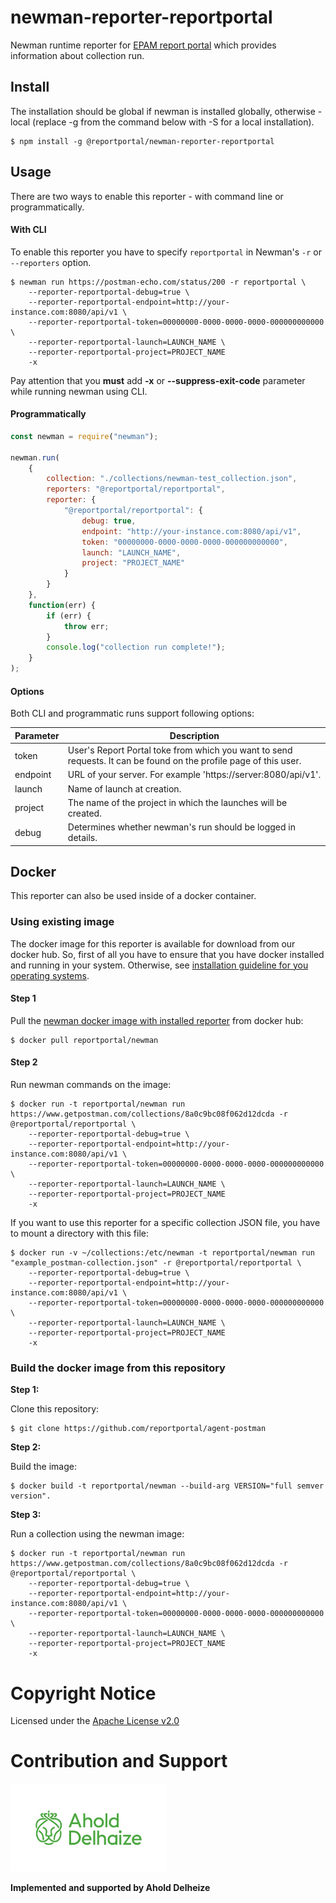 # newman-reporter-reportportal

Newman runtime reporter for [EPAM report portal](https://github.com/reportportal/reportportal) which provides information about collection run.

## Install

The installation should be global if newman is installed globally, otherwise - local (replace -g from the command below with -S for a local installation).

```console
$ npm install -g @reportportal/newman-reporter-reportportal
```

## Usage

There are two ways to enable this reporter - with command line or programmatically.

#### With CLI

To enable this reporter you have to specify `reportportal` in Newman's `-r` or `--reporters` option.

```console
$ newman run https://postman-echo.com/status/200 -r reportportal \
    --reporter-reportportal-debug=true \
    --reporter-reportportal-endpoint=http://your-instance.com:8080/api/v1 \
    --reporter-reportportal-token=00000000-0000-0000-0000-000000000000 \
    --reporter-reportportal-launch=LAUNCH_NAME \
    --reporter-reportportal-project=PROJECT_NAME
    -x
```

Pay attention that you **must** add **-x** or **--suppress-exit-code** parameter while running newman using CLI.

#### Programmatically

```javascript
const newman = require("newman");

newman.run(
    {
        collection: "./collections/newman-test_collection.json",
        reporters: "@reportportal/reportportal",
        reporter: {
            "@reportportal/reportportal": {
                debug: true,
                endpoint: "http://your-instance.com:8080/api/v1",
                token: "00000000-0000-0000-0000-000000000000",
                launch: "LAUNCH_NAME",
                project: "PROJECT_NAME"
            }
        }
    },
    function(err) {
        if (err) {
            throw err;
        }
        console.log("collection run complete!");
    }
);
```

#### Options

Both CLI and programmatic runs support following options:

| Parameter | Description                                                                                                       |
| --------- | ----------------------------------------------------------------------------------------------------------------- |
| token     | User's Report Portal toke from which you want to send requests. It can be found on the profile page of this user. |
| endpoint  | URL of your server. For example 'https://server:8080/api/v1'.                                                     |
| launch    | Name of launch at creation.                                                                                       |
| project   | The name of the project in which the launches will be created.                                                    |
| debug     | Determines whether newman's run should be logged in details.                                                      |

## Docker

This reporter can also be used inside of a docker container.

### Using existing image

The docker image for this reporter is available for download from our docker hub. So, first of all you have to ensure that you have docker installed and running in your system. Otherwise, see <a href="https://docs.docker.com/installation/" target="_blank">installation guideline for
you operating systems</a>.

#### Step 1

Pull the <a href="https://hub.docker.com/r/reportportal/newman" target="_blank">newman docker image with installed reporter</a> from docker hub:

```console
$ docker pull reportportal/newman
```

#### Step 2

Run newman commands on the image:

```console
$ docker run -t reportportal/newman run https://www.getpostman.com/collections/8a0c9bc08f062d12dcda -r @reportportal/reportportal \
    --reporter-reportportal-debug=true \
    --reporter-reportportal-endpoint=http://your-instance.com:8080/api/v1 \
    --reporter-reportportal-token=00000000-0000-0000-0000-000000000000 \
    --reporter-reportportal-launch=LAUNCH_NAME \
    --reporter-reportportal-project=PROJECT_NAME
    -x
```

If you want to use this reporter for a specific collection JSON file, you have to mount a directory with this file:

```console
$ docker run -v ~/collections:/etc/newman -t reportportal/newman run "example_postman-collection.json" -r @reportportal/reportportal \
    --reporter-reportportal-debug=true \
    --reporter-reportportal-endpoint=http://your-instance.com:8080/api/v1 \
    --reporter-reportportal-token=00000000-0000-0000-0000-000000000000 \
    --reporter-reportportal-launch=LAUNCH_NAME \
    --reporter-reportportal-project=PROJECT_NAME
    -x
```

### Build the docker image from this repository

**Step 1:**

Clone this repository:

```console
$ git clone https://github.com/reportportal/agent-postman
```

**Step 2:**

Build the image:

```console
$ docker build -t reportportal/newman --build-arg VERSION="full semver version".
```

**Step 3:**

Run a collection using the newman image:

```console
$ docker run -t reportportal/newman run https://www.getpostman.com/collections/8a0c9bc08f062d12dcda -r @reportportal/reportportal \
    --reporter-reportportal-debug=true \
    --reporter-reportportal-endpoint=http://your-instance.com:8080/api/v1 \
    --reporter-reportportal-token=00000000-0000-0000-0000-000000000000 \
    --reporter-reportportal-launch=LAUNCH_NAME \
    --reporter-reportportal-project=PROJECT_NAME
    -x
```

# Copyright Notice

Licensed under the [Apache License v2.0](LICENSE)

# Contribution and Support

<img src="img/ahold-delhaize-logo-green.jpg" width="250">

**Implemented and supported by Ahold Delheize**
